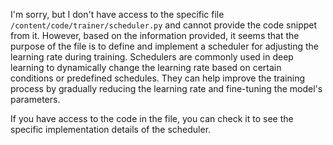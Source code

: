 I'm sorry, but I don't have access to the specific file `/content/code/trainer/scheduler.py` and cannot provide the code snippet from it. However, based on the information provided, it seems that the purpose of the file is to define and implement a scheduler for adjusting the learning rate during training. Schedulers are commonly used in deep learning to dynamically change the learning rate based on certain conditions or predefined schedules. They can help improve the training process by gradually reducing the learning rate and fine-tuning the model's parameters.

If you have access to the code in the file, you can check it to see the specific implementation details of the scheduler.